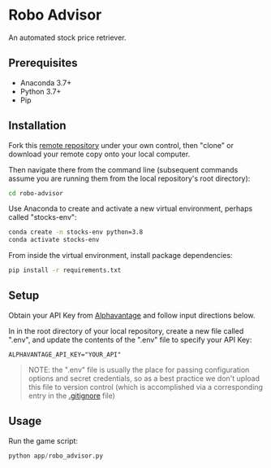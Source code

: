 # Robo Advisor
An automated stock price retriever.

## Prerequisites

  + Anaconda 3.7+
  + Python 3.7+
  + Pip

## Installation

Fork this [remote repository](https://github.com/sondejste/robo-advisor) under your own control, then "clone" or download your remote copy onto your local computer.

Then navigate there from the command line (subsequent commands assume you are running them from the local repository's root directory):

```sh
cd robo-advisor
```

Use Anaconda to create and activate a new virtual environment, perhaps called "stocks-env":

```sh
conda create -n stocks-env python=3.8
conda activate stocks-env
```

From inside the virtual environment, install package dependencies:

```sh
pip install -r requirements.txt
```

## Setup

Obtain your API Key from [Alphavantage](https://www.alphavantage.co/) and follow input directions below.

In in the root directory of your local repository, create a new file called ".env", and update the contents of the ".env" file to specify your API Key:

    ALPHAVANTAGE_API_KEY="YOUR_API"

> NOTE: the ".env" file is usually the place for passing configuration options and secret credentials, so as a best practice we don't upload this file to version control (which is accomplished via a corresponding entry in the [.gitignore](/.gitignore) file)

## Usage

Run the game script:

```py
python app/robo_advisor.py